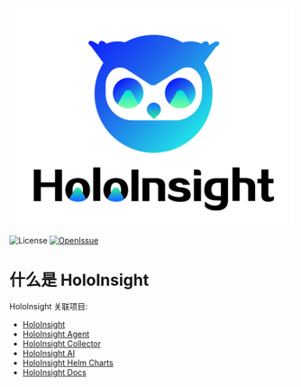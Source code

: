 ![HoloInsight](https://github.com/traas-stack/holoinsight/raw/main/docs/logo/HoloInsight%20LOGO-04.png)

![License](https://img.shields.io/badge/license-Apache--2.0-green.svg)
[![OpenIssue](https://img.shields.io/github/issues/traas-stack/holoinsight)](https://github.com/traas-stack/holoinsight/issues)

# 什么是 HoloInsight

HoloInsight 关联项目:
* <a href="https://github.com/traas-stack/holoinsight" target="_blank">HoloInsight</a>
* <a href="https://github.com/traas-stack/holoinsight-agent" target="_blank">HoloInsight Agent</a>
* <a href="https://github.com/traas-stack/holoinsight-collector" target="_blank">HoloInsight Collector</a>
* <a href="https://github.com/traas-stack/holoinsight-ai" target="_blank">HoloInsight AI</a>
* <a href="https://github.com/traas-stack/holoinsight-helm-charts" target="_blank">HoloInsight Helm Charts</a>
* <a href="https://github.com/traas-stack/holoinsight-docs" target="_blank">HoloInsight Docs</a>
